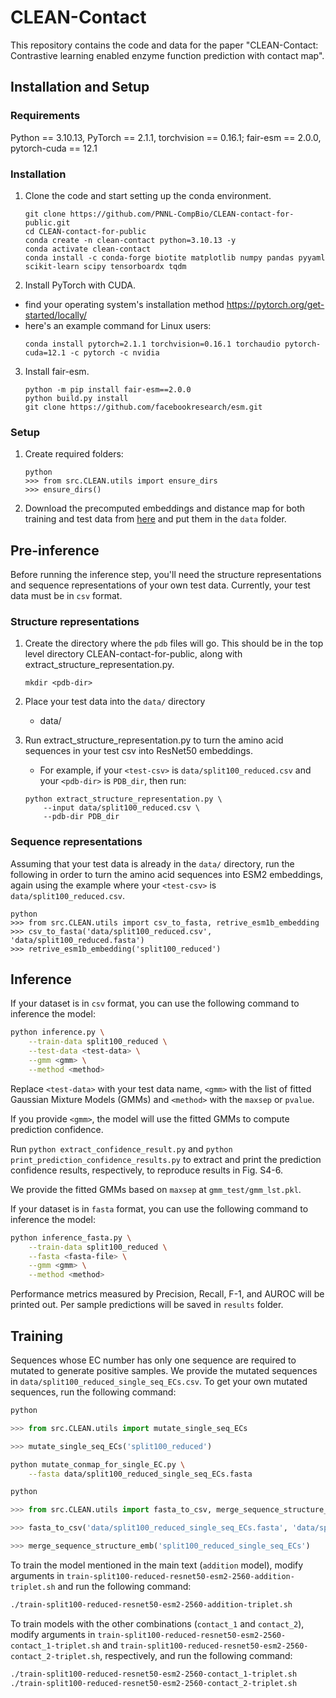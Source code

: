 # CLEAN-Contact

This repository contains the code and data for the paper "CLEAN-Contact: Contrastive learning enabled enzyme function prediction with contact map".

## Installation and Setup
### Requirements

Python == 3.10.13, PyTorch == 2.1.1, torchvision == 0.16.1;
fair-esm == 2.0.0, pytorch-cuda == 12.1

### Installation
1. Clone the code and start setting up the conda environment.
    ```
    git clone https://github.com/PNNL-CompBio/CLEAN-contact-for-public.git
    cd CLEAN-contact-for-public
    conda create -n clean-contact python=3.10.13 -y
    conda activate clean-contact
    conda install -c conda-forge biotite matplotlib numpy pandas pyyaml scikit-learn scipy tensorboardx tqdm
    ```
2. Install PyTorch with CUDA.
  * find your operating system's installation method https://pytorch.org/get-started/locally/ 
  * here's an example command for Linux users:
      ```
      conda install pytorch=2.1.1 torchvision=0.16.1 torchaudio pytorch-cuda=12.1 -c pytorch -c nvidia 
      ```
3. Install fair-esm.
    ```
    python -m pip install fair-esm==2.0.0
    python build.py install
    git clone https://github.com/facebookresearch/esm.git
    ```

### Setup

1. Create required folders:
    ```
    python
    >>> from src.CLEAN.utils import ensure_dirs
    >>> ensure_dirs()
    ```
2. Download the precomputed embeddings and distance map for both training and test data from [here](localhost) and put 
them in the `data` folder.

## Pre-inference 
Before running the inference step, you'll need the structure representations and sequence representations of your own 
test data. Currently, your test data must be in `csv` format.

### Structure representations
1. Create the directory where the `pdb` files will go. This should be in the top level directory CLEAN-contact-for-public,
along with extract_structure_representation.py.
    ```
    mkdir <pdb-dir>
    ```
2. Place your test data into the `data/` directory
   * data/<test-csv>
3. Run extract_structure_representation.py to turn the amino acid sequences in your test csv into ResNet50 embeddings.

    * For example, if your `<test-csv>` is `data/split100_reduced.csv` and your `<pdb-dir>` is `PDB_dir`, then run: 

    ```
    python extract_structure_representation.py \
        --input data/split100_reduced.csv \
        --pdb-dir PDB_dir 
    ```

### Sequence representations
Assuming that your test data is already in the `data/` directory, run the following in order to turn the amino acid 
sequences into ESM2 embeddings, again using the example where your `<test-csv>` is `data/split100_reduced.csv`.
```
python
>>> from src.CLEAN.utils import csv_to_fasta, retrive_esm1b_embedding
>>> csv_to_fasta('data/split100_reduced.csv', 'data/split100_reduced.fasta')
>>> retrive_esm1b_embedding('split100_reduced')
```

## Inference

If your dataset is in `csv` format, you can use the following command to inference the model:

```bash
python inference.py \
    --train-data split100_reduced \
    --test-data <test-data> \
    --gmm <gmm> \
    --method <method>
```

Replace `<test-data>` with your test data name, `<gmm>` with the list of fitted Gaussian Mixture Models (GMMs) and `<method>` with the `maxsep` or `pvalue`.

If you provide `<gmm>`, the model will use the fitted GMMs to compute prediction confidence. 

Run `python extract_confidence_result.py` and `python print_prediction_confidence_results.py` to extract and print the prediction confidence results, respectively, to reproduce results in Fig. S4-6.

We provide the fitted GMMs based on `maxsep` at `gmm_test/gmm_lst.pkl`. 

If your dataset is in `fasta` format, you can use the following command to inference the model:

```bash
python inference_fasta.py \
    --train-data split100_reduced \
    --fasta <fasta-file> \
    --gmm <gmm> \
    --method <method>
```

Performance metrics measured by Precision, Recall, F-1, and AUROC will be printed out. Per sample predictions will be saved in `results` folder.

## Training

Sequences whose EC number has only one sequence are required to mutated to generate positive samples. We provide the mutated sequences in `data/split100_reduced_single_seq_ECs.csv`. To get your own mutated sequences, run the following command:

```python
python

>>> from src.CLEAN.utils import mutate_single_seq_ECs

>>> mutate_single_seq_ECs('split100_reduced')
```

```bash
python mutate_conmap_for_single_EC.py \
    --fasta data/split100_reduced_single_seq_ECs.fasta 
```

```python
python

>>> from src.CLEAN.utils import fasta_to_csv, merge_sequence_structure_emb

>>> fasta_to_csv('data/split100_reduced_single_seq_ECs.fasta', 'data/split100_reduced_single_seq_ECs.csv')

>>> merge_sequence_structure_emb('split100_reduced_single_seq_ECs')
```

To train the model mentioned in the main text (`addition` model), modify arguments in `train-split100-reduced-resnet50-esm2-2560-addition-triplet.sh` and run the following command:

```bash
./train-split100-reduced-resnet50-esm2-2560-addition-triplet.sh
```

To train models with the other combinations (`contact_1` and `contact_2`), modify arguments in `train-split100-reduced-resnet50-esm2-2560-contact_1-triplet.sh` and `train-split100-reduced-resnet50-esm2-2560-contact_2-triplet.sh`, respectively, and run the following command:

```bash
./train-split100-reduced-resnet50-esm2-2560-contact_1-triplet.sh
./train-split100-reduced-resnet50-esm2-2560-contact_2-triplet.sh
```
